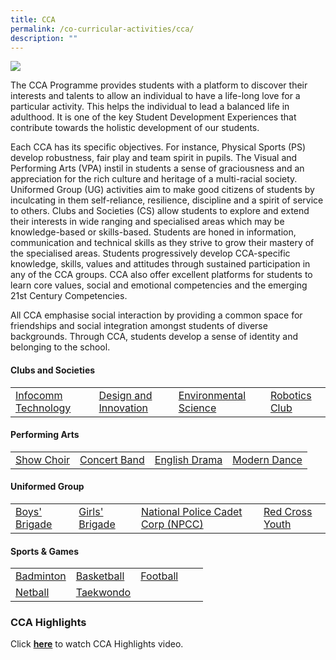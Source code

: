 ```yaml
---
title: CCA
permalink: /co-curricular-activities/cca/
description: ""
---
```

![](/images/CCA/CCA%20Leaders/2022%20CCA%20Leaders-3.jpg)

The CCA Programme provides students with a platform to discover their interests and talents to allow an individual to have a life-long love for a particular activity. This helps the individual to lead a balanced life in adulthood. It is one of the key Student Development Experiences that contribute towards the holistic development of our students. 

Each CCA has its specific objectives. For instance, Physical Sports (PS) develop robustness, fair play and team spirit in pupils. The Visual and Performing Arts (VPA) instil in students a sense of graciousness and an appreciation for the rich culture and heritage of a multi-racial society. Uniformed Group (UG) activities aim to make good citizens of students by inculcating in them self-reliance, resilience, discipline and a spirit of service to others. Clubs and Societies (CS) allow students to explore and extend their interests in wide ranging and specialised areas which may be knowledge-based or skills-based. Students are honed in information, communication and technical skills as they strive to grow their mastery of the specialised areas. Students progressively develop CCA-specific knowledge, skills, values and attitudes through sustained participation in any of the CCA groups. CCA also offer excellent platforms for students to learn core values, social and emotional competencies and the emerging 21st Century Competencies. 

All CCA emphasise social interaction by providing a common space for friendships and social integration amongst students of diverse backgrounds. Through CCA, students develop a sense of identity and belonging to the school.

#### **Clubs and Societies**

|  |  |  |  |
| -------- | -------- | -------- | -------- |
| [Infocomm Technology](/co-curricular-activities/clubs-and-societies/infocomm-technology/)     | [Design and Innovation](/co-curricular-activities/clubs-and-societies/design-and-innovation/)     | [Environmental Science ](/co-curricular-activities/clubs-and-societies/environmental-science/)     | [Robotics Club](/co-curricular-activities/clubs-and-societies/robotics-club/)

#### **Performing Arts**

|  |  |  |  |
| -------- | -------- | -------- | -------- |
| [Show Choir](/co-curricular-activities/performing-arts/choir/)     | [Concert Band](/co-curricular-activities/performing-arts/concert-band/)     | [English Drama](/co-curricular-activities/performing-arts/english-drama/)     | [Modern Dance](/co-curricular-activities/performing-arts/modern-dance/) |

#### **Uniformed Group**

|  |  |  |  |
| -------- | -------- | -------- | -------- |
| [Boys' Brigade](/co-curricular-activities/uniformed-groups/boys-brigade/)     | [Girls' Brigade](/co-curricular-activities/uniformed-groups/girls-brigade/)     | [National Police Cadet Corp (NPCC)](/co-curricular-activities/Uniformed-Groups/npcc/)     | [Red Cross Youth](/co-curricular-activities/red-cross/)     |

#### **Sports & Games**

|  |  |  |  |  |
| -------- | -------- | -------- | -------- | -------- |
| [Badminton](/co-curricular-activities/sports-and-games/badminton/)     | [Basketball](/co-curricular-activities/sports-and-games/basketball/)     | [Football](/co-curricular-activities/sports-and-games/football/)  |
[Netball](/co-curricular-activities/sports-and-games/netball/)    | [Taekwondo](/co-curricular-activities/sports-and-games/taekwondo/)   | 

### CCA Highlights

Click [**here**](https://youtu.be/_Xcdl-ea4dM) to watch CCA Highlights video.